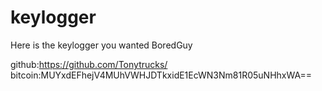 # keylogger 

Here is the keylogger you wanted BoredGuy















github:https://github.com/Tonytrucks/
bitcoin:MUYxdEFhejV4MUhVWHJDTkxidE1EcWN3Nm81R05uNHhxWA==
